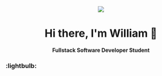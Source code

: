 <div id="view-counter">
  <img src="https://komarev.com/ghpvc/?username=WBexte&style=flat-square&color=blue" alt=""/>
</div>

<div id="badges" align="center">
  <img src="https://img.shields.io/badge/LinkedIn-blue?logo=linkedin&logoColor=white&style=for-the-badge">
</div>

<div id="header" align="center">
  <h1>Hi there, I'm William 👋</h1>
  <p><b>Fullstack Software Developer Student</b></p>
</div>

### :lightbulb:





<!--
**WBexte/WBexte** is a ✨ _special_ ✨ repository because its `README.md` (this file) appears on your GitHub profile.

Here are some ideas to get you started:

- 🔭 I’m currently working on ...
- 🌱 I’m currently learning ...
- 👯 I’m looking to collaborate on ...
- 🤔 I’m looking for help with ...
- 💬 Ask me about ...
- 📫 How to reach me: ...
- 😄 Pronouns: ...
- ⚡ Fun fact: ...
-->
